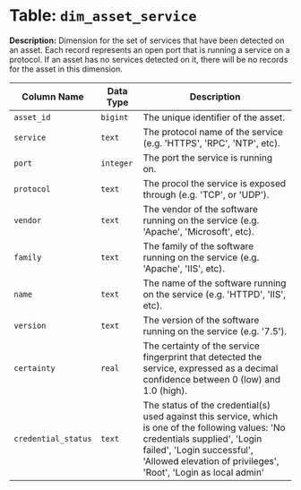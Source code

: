 # Table: `dim_asset_service`

**Description:** Dimension for the set of services that have been detected on an asset. Each record represents an open port that is  running a service on a protocol. If an asset has no services detected on it, there will be no records for the asset in this dimension.


| Column Name | Data Type | Description |
|-------------|-----------|-------------|
| `asset_id` | `bigint` | The unique identifier of the asset. |
| `service` | `text` | The protocol name of the service (e.g. 'HTTPS', 'RPC', 'NTP', etc). |
| `port` | `integer` | The port the service is running on. |
| `protocol` | `text` | The procol the service is exposed through (e.g. 'TCP', or 'UDP'). |
| `vendor` | `text` | The vendor of the software running on the service (e.g. 'Apache', 'Microsoft', etc). |
| `family` | `text` | The family of the software running on the service (e.g. 'Apache', 'IIS', etc). |
| `name` | `text` | The name of the software running on the service (e.g. 'HTTPD', 'IIS', etc). |
| `version` | `text` | The version of the software running on the service (e.g. '7.5'). |
| `certainty` | `real` | The certainty of the service fingerprint that detected the service, expressed as a decimal confidence between 0 (low) and 1.0 (high). |
| `credential_status` | `text` | The status of the credential(s) used against this service, which is one of the following values: 'No credentials supplied', 'Login failed', 'Login successful', 'Allowed elevation of privileges', 'Root', 'Login as local admin' |
